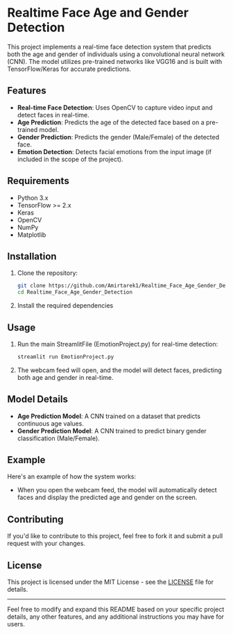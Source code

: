 # Realtime Face Age and Gender Detection

This project implements a real-time face detection system that predicts both the age and gender of individuals using a convolutional neural network (CNN). The model utilizes pre-trained networks like VGG16 and is built with TensorFlow/Keras for accurate predictions.

## Features

- **Real-time Face Detection**: Uses OpenCV to capture video input and detect faces in real-time.
- **Age Prediction**: Predicts the age of the detected face based on a pre-trained model.
- **Gender Prediction**: Predicts the gender (Male/Female) of the detected face.
- **Emotion Detection**: Detects facial emotions from the input image (if included in the scope of the project).
  
## Requirements

- Python 3.x
- TensorFlow >= 2.x
- Keras
- OpenCV
- NumPy
- Matplotlib

## Installation

1. Clone the repository:

    ```bash
    git clone https://github.com/Amirtarek1/Realtime_Face_Age_Gender_Detection.git
    cd Realtime_Face_Age_Gender_Detection
    ```

2. Install the required dependencies


## Usage

1. Run the main StreamlitFile (EmotionProject.py) for real-time detection:

    ```bash
    streamlit run EmotionProject.py
    ```

2. The webcam feed will open, and the model will detect faces, predicting both age and gender in real-time.

## Model Details

- **Age Prediction Model**: A CNN trained on a dataset that predicts continuous age values.
- **Gender Prediction Model**: A CNN trained to predict binary gender classification (Male/Female).

## Example

Here's an example of how the system works:

- When you open the webcam feed, the model will automatically detect faces and display the predicted age and gender on the screen.

## Contributing

If you'd like to contribute to this project, feel free to fork it and submit a pull request with your changes.

## License

This project is licensed under the MIT License - see the [LICENSE](LICENSE) file for details.

---

Feel free to modify and expand this README based on your specific project details, any other features, and any additional instructions you may have for users.
